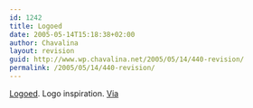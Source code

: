 ```yaml
---
id: 1242
title: Logoed
date: 2005-05-14T15:18:38+02:00
author: Chavalina
layout: revision
guid: http://www.wp.chavalina.net/2005/05/14/440-revision/
permalink: /2005/05/14/440-revision/
---
```

<a href="http://www.logoed.fsnet.co.uk/index2.html" target="_blank">Logoed</a>. Logo inspiration. <a href="http://www.domestika.org/foros/index.php" target="_blank">Via</a>